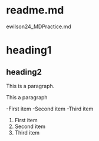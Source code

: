 # readme.md
ewilson24_MDPractice.md
# heading1
## heading2

This is a paragraph.

This a paragraph

-First item
-Second item
-Third item

1. First item
2. Second item
3. Third item


